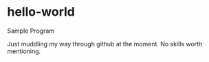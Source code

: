 # hello-world
Sample Program

Just muddling my way through github at the moment. No skills worth mentioning.
